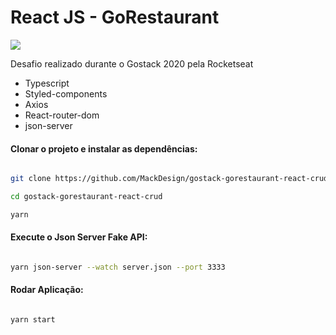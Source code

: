 # React JS - GoRestaurant

<img src="https://mackdeveloper.com.br/github_repos/go-restaurant/screen.png" />

<p>Desafio realizado durante o Gostack 2020 pela Rocketseat</p>

<ul>
  <li>Typescript</li>
  <li>Styled-components</li>
  <li>Axios</li>
  <li>React-router-dom</li>
  <li>json-server</li>
</ul>

<h4>Clonar o projeto e instalar as dependências:</h4>

```bash

git clone https://github.com/MackDesign/gostack-gorestaurant-react-crud.git

cd gostack-gorestaurant-react-crud

yarn

```

<h4>Execute o Json Server Fake API:</h4>

```bash

yarn json-server --watch server.json --port 3333

```

<h4>Rodar Aplicação:</h4>

```bash

yarn start

```

